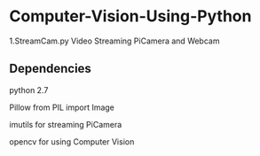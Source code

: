 # Computer-Vision-Using-Python
1.StreamCam.py  Video Streaming PiCamera and Webcam

## Dependencies

python 2.7


Pillow from PIL import Image


imutils for streaming PiCamera


opencv for using Computer Vision
